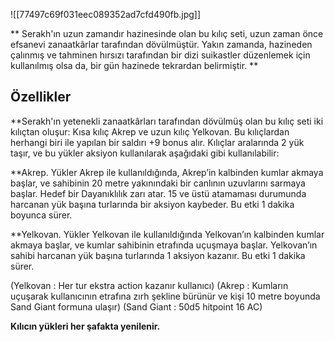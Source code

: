 ![[77497c69f031eec089352ad7cfd490fb.jpg]]

**
Serakh'ın uzun zamandır hazinesinde olan bu kılıç seti, uzun zaman önce efsanevi zanaatkârlar tarafından dövülmüştür. Yakın zamanda, hazineden çalınmış ve tahminen hırsızı tarafından bir dizi suikastler düzenlemek için kullanılmış olsa da, bir gün hazinede tekrardan belirmiştir.
**

## Özellikler

**Serakh'ın yetenekli zanaatkârları tarafından dövülmüş olan bu kılıç seti iki kılıçtan oluşur: Kısa kılıç Akrep ve uzun kılıç Yelkovan. 
Bu kılıçlardan herhangi biri ile yapılan bir saldırı +9 bonus alır. Kılıçlar aralarında 2 yük taşır, ve bu yükler aksiyon kullanılarak aşağıdaki gibi kullanılabilir:

**Akrep. Yükler Akrep ile kullanıldığında, Akrep’in kalbinden kumlar akmaya başlar, ve sahibinin 20 metre yakınındaki bir canlının uzuvlarını sarmaya başlar. Hedef bir Dayanıklılık zarı atar. 15 ve üstü atamaması durumunda harcanan yük başına turlarında bir aksiyon kaybeder. Bu etki 1 dakika boyunca sürer.

**Yelkovan. Yükler Yelkovan ile kullanıldığında Yelkovan’ın kalbinden kumlar akmaya başlar, ve kumlar sahibinin etrafında uçuşmaya başlar. Yelkovan’ın sahibi harcanan yük başına turlarında 1 aksiyon kazanır. Bu etki 1 dakika sürer.

(Yelkovan : Her tur ekstra action kazanır kullanıcı)
(Akrep : Kumların uçuşarak kullanıcının etrafına zırh şekline bürünür ve kişi 10 metre boyunda Sand Giant formuna ulaşır)
(Sand Giant : 50d5 hitpoint 16 AC)


**Kılıcın yükleri her şafakta yenilenir.**


